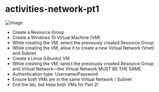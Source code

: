 # activities-network-pt1



![image](https://github.com/user-attachments/assets/9b6755a0-3801-4072-9f2c-9d276accea00)



- Create a Resource Group
- Create a Windows 10 Virtual Machine (VM)
- While creating the VM, select the previously created Resource Group
- While creating the VM, allow it to create a new Virtual Network (Vnet) and Subnet
- Create a Linux (Ubuntu) VM
- While creating the VM, select the previously created Resource Group and Virtual Network—the Virtual Network MUST BE THE SAME.
- Authentication type: Username/Password
- Ensure both VMs are in the same Virtual Network / Subnet
- End the lab, but keep both VMs for Part 2!
